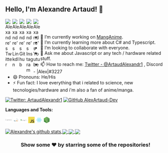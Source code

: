 ## Hello, I'm Alexandre Artaud! 👋

<a href="https://twitter.com/ArtaudAlexandr1">
  <img align="left" alt="Alexandre's Twitter" width="22px" src="https://cdn.jsdelivr.net/npm/simple-icons@v3/icons/twitter.svg" />
</a>
<a href="https://www.linkedin.com/in/alexandre-artaud-872a6a190/">
  <img align="left" alt="Alexandre's LinkdIn" width="22px" src="https://cdn.jsdelivr.net/npm/simple-icons@v3/icons/linkedin.svg" />
</a>
<a href="https://github.com/AlexArtaud-Dev">
  <img align="left" alt="Alexandre's Github" width="22px" src="https://cdn.jsdelivr.net/npm/simple-icons@v3/icons/github.svg" />
</a>
<a href="https://www.instagram.com/alex.artaud/">
  <img align="left" alt="Alexandre's Instagram" width="22px" src="https://cdn.jsdelivr.net/npm/simple-icons@v3/icons/instagram.svg" />
</a>
<a href="https://www.youtube.com/channel/UCKErNWnZIOouRFgltjPWexQ">
  <img align="left" alt="Alexandre's Youtube" width="22px" src="https://cdn.jsdelivr.net/npm/simple-icons@v3/icons/youtube.svg" />
</a>

<br/>
<br/>


- 🔭 I’m currently working on [MangAnime](https://www.manganimes.me/).
- 🌱 I’m currently learning more about C# and Typescript.
- 👯 I’m looking to collaborate with everyone.
- 💬 Ask me about Javascript or any tech / hardware related stuff.
- 📫 How to reach me: [Twitter - @ArtaudAlexandr1](https://twitter.com/ArtaudAlexandr1) , Discord - |Alex|#3227
- 😄 Pronouns: He/His
- ⚡ Fun fact: I love everything that i related to science, new tecnologies/hardware and i'm also a fan of anime/manga.

[![Twitter: ArtaudAlexandr1](https://img.shields.io/twitter/follow/ArtaudAlexandr1?style=social)](https://twitter.com/ArtaudAlexandr1)
[![GitHub AlexArtaud-Dev](https://img.shields.io/github/followers/AlexArtaud-Dev?label=follow&style=social)](https://github.com/AlexArtaud-Dev)


**Languages and Tools:**  

<code><img height="20" src="https://raw.githubusercontent.com/github/explore/80688e429a7d4ef2fca1e82350fe8e3517d3494d/topics/express/express.png"></code>
<code><img height="20" src="https://raw.githubusercontent.com/github/explore/80688e429a7d4ef2fca1e82350fe8e3517d3494d/topics/mysql/mysql.png"></code>
<code><img height="20" src="https://raw.githubusercontent.com/github/explore/80688e429a7d4ef2fca1e82350fe8e3517d3494d/topics/mongodb/mongodb.png"></code>
<code><img height="20" src="https://raw.githubusercontent.com/github/explore/80688e429a7d4ef2fca1e82350fe8e3517d3494d/topics/javascript/javascript.png"></code>
<code><img height="20" src="https://raw.githubusercontent.com/github/explore/80688e429a7d4ef2fca1e82350fe8e3517d3494d/topics/react/react.png"></code>
<code><img height="20" src="https://raw.githubusercontent.com/github/explore/80688e429a7d4ef2fca1e82350fe8e3517d3494d/topics/nodejs/nodejs.png"></code>     

<a href="https://github.com/AlexArtaud-De">
 <img align="center" src="https://github-readme-stats.vercel.app/api?username=AlexArtaud-Dev&show_icons=true&theme=light&line_height=27" alt="Alexandre's github stats"/>
</a>

<a align="center" href="https://github.com/AlexArtaud-De">
  <img align="center" src="https://github-readme-stats.vercel.app/api/top-langs/?username=AlexArtaud-Dev&theme=light&hide_langs_below=1" />
</a>

<a href="https://github.com/AlexArtaud-Dev/MangAnime">
  <img align="center" src="https://github-readme-stats.vercel.app/api/pin/?username=AlexArtaud-Dev&repo=MangAnime&theme=light" />

</a>
<a href="https://github.com/AlexArtaud-Dev/Key2App">
 <img align="center" src="https://github-readme-stats.vercel.app/api/pin/?username=AlexArtaud-Dev&repo=Key2App&theme=light" />
</a>

<div align="center">

### Show some ❤️ by starring some of the repositories!

</div>

